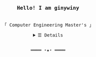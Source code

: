 <!-- ![ginywiny's GitHub stats](https://github-readme-stats.vercel.app/api?username=ginywiny&show_icons=true&theme=tokyonight) -->

<h3 align="center"><samp>Hello! I am ginywiny</samp></h3>
<p align="center"><br>
  <samp>
    「 Computer Engineering Master's 」<br>
  </samp>
</p>
<details align="center">
   <summary> <samp>&#9776; Details</samp></summary>
   <p align="center">
     <br>
      <a href="https://github.com/ginywiny?tab=repositories" target="_blank"><img alt="Code" src="https://img.shields.io/badge/-code-000000?style=flat-square&logo=Plex&logoColor=white"></a>
      <!--<a href="https://github.com/ginywiny?tab=repositories&language=python" target="_blank"><img alt="Python" src="https://img.shields.io/badge/-Python-3572A5?style=flat-square&logo=Python&logoColor=white"></a>-->
      <!--<a href="https://github.com/ginywiny?tab=repositories&language=javascript" target="_blank"><img alt="Javascript" src="https://img.shields.io/badge/-Javascript-f1e05a?style=flat-square&logo=Javascript&logoColor=white"></a>-->
      <a href="https://github.com/ginywiny?tab=repositories&language=c%2B%2B" target="_blank"><img alt="C++" src="https://img.shields.io/badge/-C%2B%2B-f34b7d?style=flat-square&logo=C%2B%2B&logoColor=white"></a>
      <a href="https://github.com/ginywiny?tab=repositories&language=java" target="_blank"><img alt="Java" src="https://img.shields.io/badge/-Java-b07219?style=flat-square&logo=Java&logoColor=white"></a>
      <a href="https://github.com/ginywiny?tab=repositories&language=html" target="_blank"><img alt="HTML" src="https://img.shields.io/badge/-HTML-E34F26?style=flat-square&logo=HTML5&logoColor=white"></a>
  <br>
  <!--<img src="https://github-readme-stats.vercel.app/api?username=ginywiny&show_icons=true&theme=tokyonight"></img>-->
  <br>
     <a href="https://github.com/ginywiny?tab=followers" target="_blank"><img alt="Updates" src="https://img.shields.io/badge/--000000?style=flat-square&logo=RSS&logoColor=white"></a>
     <a href="https://github.com/ginywiny" target="_blank"><img alt="ginywiny" src="https://badges.pufler.dev/visits/ginywiny/ginywiny?logo=GitHub&label=visits&color=success&logoColor=white&style=flat-square"/></a>
     <a href="https://github.com/ginywiny/ginywiny" target="_blank"><img alt="GitHub hits" src="https://img.shields.io/github/last-commit/ginywiny/ginywiny?label=profile%20updated&style=flat-square"></a>
  </samp>
  </p>
</details>
<br>
<samp>
  <p align="center">
    ════ ⋆★⋆ ════<br>
  </p>
</samp>
